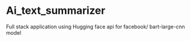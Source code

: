 # Ai_text_summarizer
Full stack application using Hugging face api for facebook/ bart-large-cnn model
